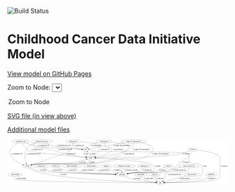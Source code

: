 <link rel='stylesheet' href="assets/style.css">
<link rel='stylesheet' href="https://unpkg.com/leaflet@1.5.1/dist/leaflet.css" integrity="sha512-xwE/Az9zrjBIphAcBb3F6JVqxf46+CDLwfLMHloNu6KEQCAWi6HcDUbeOfBIptF7tcCzusKFjFw2yuvEpDL9wQ==" crossorigin="">
<script type="text/javascript" src="https://code.jquery.com/jquery-3.2.1.min.js"></script>
<script type="text/javascript"  src="https://unpkg.com/leaflet@1.5.1/dist/leaflet.js"></script>
<script type="text/javascript" src="assets/actions.js"></script>

![Build Status](https://github.com/CBIIT/ccdi-model/actions/workflows/model-test-and-deploy.yml/badge.svg)

# Childhood Cancer Data Initiative Model

[View model on GitHub Pages](https://cbiit.github.io/ccdi-model/)



Zoom to Node: <select id="node_select">
  <option value="">Zoom to Node</option>
</select>
<div id="model"></div>

<p>
<a href="./model-desc/ccdi-model.svg">SVG file (in view above)</a>
<p>
<a href="./model-desc">Additional model files</a>
<div id='graph' style='display:off;'>
<svg width="2329pt" height="479pt"
 viewBox="0.00 0.00 2329.34 479.00" xmlns="http://www.w3.org/2000/svg" xmlns:xlink="http://www.w3.org/1999/xlink">
<g id="graph0" class="graph" transform="scale(1 1) rotate(0) translate(4 475)">
<title>Perl</title>
<polygon fill="#ffffff" stroke="transparent" points="-4,4 -4,-475 2325.3431,-475 2325.3431,4 -4,4"/>
<!-- study_funding -->
<g id="node1" class="node">
<title>study_funding</title>
<ellipse fill="none" stroke="#000000" cx="77.3431" cy="-105" rx="77.1866" ry="18"/>
<text text-anchor="middle" x="77.3431" y="-101.3" font-family="Times,serif" font-size="14.00" fill="#000000">study_funding</text>
</g>
<!-- study -->
<g id="node18" class="node">
<title>study</title>
<ellipse fill="none" stroke="#000000" cx="1606.3431" cy="-18" rx="36.2938" ry="18"/>
<text text-anchor="middle" x="1606.3431" y="-14.3" font-family="Times,serif" font-size="14.00" fill="#000000">study</text>
</g>
<!-- study_funding&#45;&gt;study -->
<g id="edge29" class="edge">
<title>study_funding&#45;&gt;study</title>
<path fill="none" stroke="#000000" d="M72.1021,-87.0201C70.0872,-75.9869 69.9686,-62.4077 78.3431,-54 105.1259,-27.1112 1304.9824,-19.5282 1559.2936,-18.2217"/>
<polygon fill="#000000" stroke="#000000" points="1559.6783,-21.7199 1569.6605,-18.1693 1559.6429,-14.72 1559.6783,-21.7199"/>
<text text-anchor="middle" x="140.3431" y="-57.8" font-family="Times,serif" font-size="14.00" fill="#000000">of_study_funding</text>
</g>
<!-- radiology_file -->
<g id="node2" class="node">
<title>radiology_file</title>
<ellipse fill="none" stroke="#000000" cx="1438.3431" cy="-192" rx="73.387" ry="18"/>
<text text-anchor="middle" x="1438.3431" y="-188.3" font-family="Times,serif" font-size="14.00" fill="#000000">radiology_file</text>
</g>
<!-- participant -->
<g id="node7" class="node">
<title>participant</title>
<ellipse fill="none" stroke="#000000" cx="1205.3431" cy="-105" rx="62.2891" ry="18"/>
<text text-anchor="middle" x="1205.3431" y="-101.3" font-family="Times,serif" font-size="14.00" fill="#000000">participant</text>
</g>
<!-- radiology_file&#45;&gt;participant -->
<g id="edge5" class="edge">
<title>radiology_file&#45;&gt;participant</title>
<path fill="none" stroke="#000000" d="M1426.8071,-174.1389C1418.5673,-162.8621 1406.4676,-148.9665 1392.3431,-141 1381.6005,-134.941 1319.8462,-123.714 1270.1986,-115.4025"/>
<polygon fill="#000000" stroke="#000000" points="1270.569,-111.9161 1260.1304,-113.7288 1269.421,-118.8214 1270.569,-111.9161"/>
<text text-anchor="middle" x="1470.3431" y="-144.8" font-family="Times,serif" font-size="14.00" fill="#000000">of_radiology_file</text>
</g>
<!-- pdx -->
<g id="node3" class="node">
<title>pdx</title>
<ellipse fill="none" stroke="#000000" cx="819.3431" cy="-366" rx="27.8951" ry="18"/>
<text text-anchor="middle" x="819.3431" y="-362.3" font-family="Times,serif" font-size="14.00" fill="#000000">pdx</text>
</g>
<!-- sample -->
<g id="node8" class="node">
<title>sample</title>
<ellipse fill="none" stroke="#000000" cx="874.3431" cy="-279" rx="44.393" ry="18"/>
<text text-anchor="middle" x="874.3431" y="-275.3" font-family="Times,serif" font-size="14.00" fill="#000000">sample</text>
</g>
<!-- pdx&#45;&gt;sample -->
<g id="edge16" class="edge">
<title>pdx&#45;&gt;sample</title>
<path fill="none" stroke="#000000" d="M807.981,-349.4844C802.313,-339.0353 797.9012,-325.5569 804.3431,-315 809.9533,-305.8062 818.7436,-298.8612 828.2243,-293.6517"/>
<polygon fill="#000000" stroke="#000000" points="829.9793,-296.6904 837.4444,-289.1721 826.9202,-290.3942 829.9793,-296.6904"/>
<text text-anchor="middle" x="828.3431" y="-318.8" font-family="Times,serif" font-size="14.00" fill="#000000">of_pdx</text>
</g>
<!-- pdx&#45;&gt;study -->
<g id="edge17" class="edge">
<title>pdx&#45;&gt;study</title>
<path fill="none" stroke="#000000" d="M846.5905,-361.3038C873.0181,-356.9748 914.2955,-350.809 950.3431,-348 976.6016,-345.9538 1877.4781,-346.0731 1898.3431,-330 1935.6796,-301.2385 1892.4105,-259.6377 1927.3431,-228 1960.8147,-197.6856 1996.8199,-243.2812 2027.3431,-210 2064.371,-169.6264 2067.4415,-131.3935 2035.3431,-87 2007.9206,-49.0734 1981.0788,-63.9333 1935.3431,-54 1836.1459,-32.4554 1717.1789,-23.5021 1652.9695,-20.0219"/>
<polygon fill="#000000" stroke="#000000" points="1652.9365,-16.5156 1642.7679,-19.4904 1652.5722,-23.5061 1652.9365,-16.5156"/>
<text text-anchor="middle" x="2075.3431" y="-188.3" font-family="Times,serif" font-size="14.00" fill="#000000">of_pdx</text>
</g>
<!-- methylation_array_file -->
<g id="node4" class="node">
<title>methylation_array_file</title>
<ellipse fill="none" stroke="#000000" cx="360.3431" cy="-453" rx="115.8798" ry="18"/>
<text text-anchor="middle" x="360.3431" y="-449.3" font-family="Times,serif" font-size="14.00" fill="#000000">methylation_array_file</text>
</g>
<!-- methylation_array_file&#45;&gt;pdx -->
<g id="edge7" class="edge">
<title>methylation_array_file&#45;&gt;pdx</title>
<path fill="none" stroke="#000000" d="M399.4081,-435.9346C427.0744,-424.556 465.3405,-410.2274 500.3431,-402 552.9598,-389.6324 708.9669,-375.3399 781.4903,-369.139"/>
<polygon fill="#000000" stroke="#000000" points="781.8944,-372.6174 791.5625,-368.284 781.3022,-365.6424 781.8944,-372.6174"/>
<text text-anchor="middle" x="591.8431" y="-405.8" font-family="Times,serif" font-size="14.00" fill="#000000">of_methylation_array_file</text>
</g>
<!-- methylation_array_file&#45;&gt;sample -->
<g id="edge8" class="edge">
<title>methylation_array_file&#45;&gt;sample</title>
<path fill="none" stroke="#000000" d="M300.3068,-437.5911C278.6823,-429.1315 262.4396,-417.2321 275.3431,-402 291.0701,-383.4349 359.5759,-389.2076 383.3431,-384 497.1935,-359.0543 522.3085,-339.0896 636.3431,-315 699.5177,-301.6545 773.1317,-291.3045 821.5706,-285.1955"/>
<polygon fill="#000000" stroke="#000000" points="822.0216,-288.6665 831.512,-283.9568 821.156,-281.7202 822.0216,-288.6665"/>
<text text-anchor="middle" x="603.8431" y="-362.3" font-family="Times,serif" font-size="14.00" fill="#000000">of_methylation_array_file</text>
</g>
<!-- cell_line -->
<g id="node19" class="node">
<title>cell_line</title>
<ellipse fill="none" stroke="#000000" cx="205.3431" cy="-192" rx="49.2915" ry="18"/>
<text text-anchor="middle" x="205.3431" y="-188.3" font-family="Times,serif" font-size="14.00" fill="#000000">cell_line</text>
</g>
<!-- methylation_array_file&#45;&gt;cell_line -->
<g id="edge9" class="edge">
<title>methylation_array_file&#45;&gt;cell_line</title>
<path fill="none" stroke="#000000" d="M290.1076,-438.5934C258.9749,-428.5451 224.8275,-411.7612 204.3431,-384 168.658,-335.6381 183.7361,-260.1568 195.7728,-219.7476"/>
<polygon fill="#000000" stroke="#000000" points="199.1664,-220.6221 198.8115,-210.0332 192.4856,-218.5323 199.1664,-220.6221"/>
<text text-anchor="middle" x="275.8431" y="-318.8" font-family="Times,serif" font-size="14.00" fill="#000000">of_methylation_array_file</text>
</g>
<!-- cytogenomic_file -->
<g id="node5" class="node">
<title>cytogenomic_file</title>
<ellipse fill="none" stroke="#000000" cx="137.3431" cy="-453" rx="89.8845" ry="18"/>
<text text-anchor="middle" x="137.3431" y="-449.3" font-family="Times,serif" font-size="14.00" fill="#000000">cytogenomic_file</text>
</g>
<!-- cytogenomic_file&#45;&gt;pdx -->
<g id="edge36" class="edge">
<title>cytogenomic_file&#45;&gt;pdx</title>
<path fill="none" stroke="#000000" d="M185.7248,-437.7734C231.2769,-423.5399 294.2756,-404.1574 306.3431,-402 436.0846,-378.8049 470.8837,-393.4482 602.3431,-384 665.2178,-379.4811 738.2527,-373.2121 781.5349,-369.3901"/>
<polygon fill="#000000" stroke="#000000" points="781.96,-372.8663 791.6119,-368.497 781.3419,-365.8936 781.96,-372.8663"/>
<text text-anchor="middle" x="377.8431" y="-405.8" font-family="Times,serif" font-size="14.00" fill="#000000">of_cytogenomic_file</text>
</g>
<!-- cytogenomic_file&#45;&gt;sample -->
<g id="edge35" class="edge">
<title>cytogenomic_file&#45;&gt;sample</title>
<path fill="none" stroke="#000000" d="M148.4626,-434.8127C164.5076,-410.3763 196.6318,-367.7376 236.3431,-348 249.4329,-341.494 670.0726,-299.2597 821.0575,-284.2682"/>
<polygon fill="#000000" stroke="#000000" points="821.4242,-287.7491 831.0298,-283.2788 820.733,-280.7833 821.4242,-287.7491"/>
<text text-anchor="middle" x="307.8431" y="-362.3" font-family="Times,serif" font-size="14.00" fill="#000000">of_cytogenomic_file</text>
</g>
<!-- cytogenomic_file&#45;&gt;cell_line -->
<g id="edge34" class="edge">
<title>cytogenomic_file&#45;&gt;cell_line</title>
<path fill="none" stroke="#000000" d="M105.6953,-436.1075C64.2283,-411.5844 -.3673,-363.7087 25.3431,-315 53.5134,-261.6312 116.4162,-227.0285 159.8601,-208.5181"/>
<polygon fill="#000000" stroke="#000000" points="161.454,-211.6466 169.3598,-204.5932 158.781,-205.177 161.454,-211.6466"/>
<text text-anchor="middle" x="96.8431" y="-318.8" font-family="Times,serif" font-size="14.00" fill="#000000">of_cytogenomic_file</text>
</g>
<!-- exposure -->
<g id="node6" class="node">
<title>exposure</title>
<ellipse fill="none" stroke="#000000" cx="1691.3431" cy="-192" rx="53.0913" ry="18"/>
<text text-anchor="middle" x="1691.3431" y="-188.3" font-family="Times,serif" font-size="14.00" fill="#000000">exposure</text>
</g>
<!-- exposure&#45;&gt;participant -->
<g id="edge6" class="edge">
<title>exposure&#45;&gt;participant</title>
<path fill="none" stroke="#000000" d="M1651.5995,-179.8703C1632.2147,-173.5119 1608.7376,-165.1485 1588.3431,-156 1575.8181,-150.3815 1574.4924,-144.9424 1561.3431,-141 1459.732,-110.5349 1428.7413,-135.007 1323.3431,-123 1305.787,-121 1286.8354,-118.3355 1269.3654,-115.6709"/>
<polygon fill="#000000" stroke="#000000" points="1269.6903,-112.1796 1259.2723,-114.1071 1268.6185,-119.097 1269.6903,-112.1796"/>
<text text-anchor="middle" x="1631.8431" y="-144.8" font-family="Times,serif" font-size="14.00" fill="#000000">of_exposure</text>
</g>
<!-- participant&#45;&gt;study -->
<g id="edge37" class="edge">
<title>participant&#45;&gt;study</title>
<path fill="none" stroke="#000000" d="M1232.6877,-88.7602C1253.5266,-77.1604 1283.3172,-62.209 1311.3431,-54 1356.8852,-40.6604 1489.2971,-27.9034 1560.2201,-21.7795"/>
<polygon fill="#000000" stroke="#000000" points="1560.5547,-25.2637 1570.2203,-20.9248 1559.9585,-18.2892 1560.5547,-25.2637"/>
<text text-anchor="middle" x="1361.8431" y="-57.8" font-family="Times,serif" font-size="14.00" fill="#000000">of_participant</text>
</g>
<!-- sample&#45;&gt;pdx -->
<g id="edge30" class="edge">
<title>sample&#45;&gt;pdx</title>
<path fill="none" stroke="#000000" d="M868.194,-297.2076C864.3793,-307.2872 858.9467,-319.8012 852.3431,-330 849.4228,-334.5104 845.9259,-338.9939 842.3169,-343.1873"/>
<polygon fill="#000000" stroke="#000000" points="839.5068,-341.075 835.3608,-350.8249 844.682,-345.7885 839.5068,-341.075"/>
<text text-anchor="middle" x="897.8431" y="-318.8" font-family="Times,serif" font-size="14.00" fill="#000000">of_sample</text>
</g>
<!-- sample&#45;&gt;participant -->
<g id="edge31" class="edge">
<title>sample&#45;&gt;participant</title>
<path fill="none" stroke="#000000" d="M918.59,-277.189C1056.9903,-271.1289 1475.1549,-249.6715 1520.3431,-210 1543.7943,-189.4119 1554.446,-163.9891 1533.3431,-141 1517.5064,-123.7477 1346.598,-125.7673 1323.3431,-123 1305.8833,-120.9223 1287.0348,-118.2446 1269.6361,-115.5928"/>
<polygon fill="#000000" stroke="#000000" points="1269.9982,-112.1073 1259.581,-114.0392 1268.9293,-119.0252 1269.9982,-112.1073"/>
<text text-anchor="middle" x="1579.8431" y="-188.3" font-family="Times,serif" font-size="14.00" fill="#000000">of_sample</text>
</g>
<!-- sample&#45;&gt;cell_line -->
<g id="edge32" class="edge">
<title>sample&#45;&gt;cell_line</title>
<path fill="none" stroke="#000000" d="M864.5286,-261.4194C856.8919,-249.6439 845.1179,-235.0523 830.3431,-228 773.4593,-200.848 325.505,-220.4357 263.3431,-210 259.1906,-209.3029 254.922,-208.3852 250.6748,-207.3327"/>
<polygon fill="#000000" stroke="#000000" points="251.4354,-203.9126 240.8678,-204.6727 249.6029,-210.6685 251.4354,-203.9126"/>
<text text-anchor="middle" x="885.8431" y="-231.8" font-family="Times,serif" font-size="14.00" fill="#000000">of_sample</text>
</g>
<!-- molecular_test -->
<g id="node9" class="node">
<title>molecular_test</title>
<ellipse fill="none" stroke="#000000" cx="352.3431" cy="-192" rx="79.8859" ry="18"/>
<text text-anchor="middle" x="352.3431" y="-188.3" font-family="Times,serif" font-size="14.00" fill="#000000">molecular_test</text>
</g>
<!-- molecular_test&#45;&gt;participant -->
<g id="edge3" class="edge">
<title>molecular_test&#45;&gt;participant</title>
<path fill="none" stroke="#000000" d="M379.3943,-174.9024C399.7153,-163.0324 428.6891,-148.1195 456.3431,-141 520.6211,-124.4518 957.8184,-111.4228 1132.9848,-106.8079"/>
<polygon fill="#000000" stroke="#000000" points="1133.231,-110.3028 1143.1359,-106.5422 1133.0477,-103.3052 1133.231,-110.3028"/>
<text text-anchor="middle" x="520.3431" y="-144.8" font-family="Times,serif" font-size="14.00" fill="#000000">of_molecular_test</text>
</g>
<!-- follow_up -->
<g id="node10" class="node">
<title>follow_up</title>
<ellipse fill="none" stroke="#000000" cx="505.3431" cy="-192" rx="55.4913" ry="18"/>
<text text-anchor="middle" x="505.3431" y="-188.3" font-family="Times,serif" font-size="14.00" fill="#000000">follow_up</text>
</g>
<!-- follow_up&#45;&gt;participant -->
<g id="edge1" class="edge">
<title>follow_up&#45;&gt;participant</title>
<path fill="none" stroke="#000000" d="M535.7489,-176.943C561.5681,-164.9289 599.9597,-148.8554 635.3431,-141 728.0331,-120.422 1001.0354,-110.4854 1132.6981,-106.785"/>
<polygon fill="#000000" stroke="#000000" points="1132.7955,-110.2837 1142.6949,-106.5084 1132.6019,-103.2864 1132.7955,-110.2837"/>
<text text-anchor="middle" x="680.3431" y="-144.8" font-family="Times,serif" font-size="14.00" fill="#000000">of_follow_up</text>
</g>
<!-- study_admin -->
<g id="node11" class="node">
<title>study_admin</title>
<ellipse fill="none" stroke="#000000" cx="1402.3431" cy="-105" rx="70.3881" ry="18"/>
<text text-anchor="middle" x="1402.3431" y="-101.3" font-family="Times,serif" font-size="14.00" fill="#000000">study_admin</text>
</g>
<!-- study_admin&#45;&gt;study -->
<g id="edge4" class="edge">
<title>study_admin&#45;&gt;study</title>
<path fill="none" stroke="#000000" d="M1407.4785,-87.0195C1411.5971,-75.8413 1418.5133,-62.1017 1429.3431,-54 1449.6681,-38.7951 1515.0702,-28.4242 1560.4095,-22.8539"/>
<polygon fill="#000000" stroke="#000000" points="1561.0926,-26.2974 1570.6086,-21.6396 1560.2649,-19.3465 1561.0926,-26.2974"/>
<text text-anchor="middle" x="1485.8431" y="-57.8" font-family="Times,serif" font-size="14.00" fill="#000000">of_study_admin</text>
</g>
<!-- single_cell_sequencing_file -->
<g id="node12" class="node">
<title>single_cell_sequencing_file</title>
<ellipse fill="none" stroke="#000000" cx="1327.3431" cy="-453" rx="137.5759" ry="18"/>
<text text-anchor="middle" x="1327.3431" y="-449.3" font-family="Times,serif" font-size="14.00" fill="#000000">single_cell_sequencing_file</text>
</g>
<!-- single_cell_sequencing_file&#45;&gt;pdx -->
<g id="edge42" class="edge">
<title>single_cell_sequencing_file&#45;&gt;pdx</title>
<path fill="none" stroke="#000000" d="M1236.4641,-439.4268C1193.8716,-432.9144 1142.4599,-424.8374 1096.3431,-417 1010.2478,-402.3684 909.465,-383.3305 856.3893,-373.1554"/>
<polygon fill="#000000" stroke="#000000" points="856.9095,-369.6914 846.4288,-371.2424 855.5892,-376.5657 856.9095,-369.6914"/>
<text text-anchor="middle" x="1204.8431" y="-405.8" font-family="Times,serif" font-size="14.00" fill="#000000">of_single_cell_sequencing_file</text>
</g>
<!-- single_cell_sequencing_file&#45;&gt;sample -->
<g id="edge41" class="edge">
<title>single_cell_sequencing_file&#45;&gt;sample</title>
<path fill="none" stroke="#000000" d="M1325.4824,-434.6612C1323.6955,-424.2982 1320.1955,-411.5482 1313.3431,-402 1288.3317,-367.1485 1272.9897,-364.3812 1233.3431,-348 1130.6125,-305.5537 1000.4206,-288.8906 928.4225,-282.599"/>
<polygon fill="#000000" stroke="#000000" points="928.4899,-279.0924 918.2323,-281.7441 927.9047,-286.0679 928.4899,-279.0924"/>
<text text-anchor="middle" x="1407.8431" y="-362.3" font-family="Times,serif" font-size="14.00" fill="#000000">of_single_cell_sequencing_file</text>
</g>
<!-- single_cell_sequencing_file&#45;&gt;cell_line -->
<g id="edge40" class="edge">
<title>single_cell_sequencing_file&#45;&gt;cell_line</title>
<path fill="none" stroke="#000000" d="M1410.339,-438.5863C1478.1996,-423.1288 1557.3625,-394.3448 1520.3431,-348 1411.1281,-211.2729 1307.3067,-298.3321 1136.3431,-261 1066.6821,-245.7886 1050.1652,-236.2635 979.3431,-228 821.2542,-209.5542 420.3941,-235.8329 263.3431,-210 259.1883,-209.3166 254.9182,-208.4083 250.6699,-207.362"/>
<polygon fill="#000000" stroke="#000000" points="251.4284,-203.9414 240.8615,-204.7108 249.6018,-210.699 251.4284,-203.9414"/>
<text text-anchor="middle" x="1610.8431" y="-318.8" font-family="Times,serif" font-size="14.00" fill="#000000">of_single_cell_sequencing_file</text>
</g>
<!-- family_relationship -->
<g id="node13" class="node">
<title>family_relationship</title>
<ellipse fill="none" stroke="#000000" cx="678.3431" cy="-192" rx="100.1823" ry="18"/>
<text text-anchor="middle" x="678.3431" y="-188.3" font-family="Times,serif" font-size="14.00" fill="#000000">family_relationship</text>
</g>
<!-- family_relationship&#45;&gt;participant -->
<g id="edge38" class="edge">
<title>family_relationship&#45;&gt;participant</title>
<path fill="none" stroke="#000000" d="M700.2031,-174.3526C715.9394,-162.707 738.2123,-148.2986 760.3431,-141 827.463,-118.8642 1024.78,-109.9972 1132.7351,-106.7277"/>
<polygon fill="#000000" stroke="#000000" points="1133.0034,-110.2214 1142.896,-106.4285 1132.7973,-103.2244 1133.0034,-110.2214"/>
<text text-anchor="middle" x="839.8431" y="-144.8" font-family="Times,serif" font-size="14.00" fill="#000000">of_family_relationship</text>
</g>
<!-- medical_history -->
<g id="node14" class="node">
<title>medical_history</title>
<ellipse fill="none" stroke="#000000" cx="881.3431" cy="-192" rx="85.2851" ry="18"/>
<text text-anchor="middle" x="881.3431" y="-188.3" font-family="Times,serif" font-size="14.00" fill="#000000">medical_history</text>
</g>
<!-- medical_history&#45;&gt;participant -->
<g id="edge21" class="edge">
<title>medical_history&#45;&gt;participant</title>
<path fill="none" stroke="#000000" d="M899.6498,-174.187C912.4958,-162.7797 930.6566,-148.7163 949.3431,-141 981.9772,-127.5243 1071.1927,-117.0149 1135.1155,-110.9156"/>
<polygon fill="#000000" stroke="#000000" points="1135.5156,-114.3935 1145.145,-109.9748 1134.8618,-107.4241 1135.5156,-114.3935"/>
<text text-anchor="middle" x="1017.3431" y="-144.8" font-family="Times,serif" font-size="14.00" fill="#000000">of_medical_history</text>
</g>
<!-- study_arm -->
<g id="node15" class="node">
<title>study_arm</title>
<ellipse fill="none" stroke="#000000" cx="1550.3431" cy="-105" rx="59.5901" ry="18"/>
<text text-anchor="middle" x="1550.3431" y="-101.3" font-family="Times,serif" font-size="14.00" fill="#000000">study_arm</text>
</g>
<!-- study_arm&#45;&gt;study -->
<g id="edge27" class="edge">
<title>study_arm&#45;&gt;study</title>
<path fill="none" stroke="#000000" d="M1546.7269,-86.9387C1545.6048,-76.6683 1545.8548,-63.9183 1551.3431,-54 1555.5926,-46.3206 1562.2525,-40.0063 1569.4912,-34.9299"/>
<polygon fill="#000000" stroke="#000000" points="1571.5128,-37.794 1578.1448,-29.5317 1567.8078,-31.8549 1571.5128,-37.794"/>
<text text-anchor="middle" x="1599.8431" y="-57.8" font-family="Times,serif" font-size="14.00" fill="#000000">of_study_arm</text>
</g>
<!-- pathology_file -->
<g id="node16" class="node">
<title>pathology_file</title>
<ellipse fill="none" stroke="#000000" cx="691.3431" cy="-453" rx="76.0865" ry="18"/>
<text text-anchor="middle" x="691.3431" y="-449.3" font-family="Times,serif" font-size="14.00" fill="#000000">pathology_file</text>
</g>
<!-- pathology_file&#45;&gt;pdx -->
<g id="edge19" class="edge">
<title>pathology_file&#45;&gt;pdx</title>
<path fill="none" stroke="#000000" d="M686.7209,-434.7222C685.163,-424.1245 685.311,-411.1154 692.3431,-402 703.3482,-387.7347 748.7439,-377.4122 782.1335,-371.5707"/>
<polygon fill="#000000" stroke="#000000" points="782.7775,-375.0116 792.0589,-369.9022 781.6171,-368.1084 782.7775,-375.0116"/>
<text text-anchor="middle" x="753.3431" y="-405.8" font-family="Times,serif" font-size="14.00" fill="#000000">of_pathology_file</text>
</g>
<!-- pathology_file&#45;&gt;sample -->
<g id="edge20" class="edge">
<title>pathology_file&#45;&gt;sample</title>
<path fill="none" stroke="#000000" d="M765.2323,-448.4492C843.2799,-442.8714 956.9396,-432.2441 970.3431,-417 974.7452,-411.9934 971.7271,-408.5214 970.3431,-402 968.5258,-393.4362 965.5617,-392.1414 962.3431,-384 950.406,-353.8052 959.1748,-339.9051 938.3431,-315 932.0905,-307.5248 923.8652,-301.3038 915.4029,-296.2546"/>
<polygon fill="#000000" stroke="#000000" points="917.0227,-293.1512 906.5713,-291.4136 913.6579,-299.2895 917.0227,-293.1512"/>
<text text-anchor="middle" x="1023.3431" y="-362.3" font-family="Times,serif" font-size="14.00" fill="#000000">of_pathology_file</text>
</g>
<!-- pathology_file&#45;&gt;cell_line -->
<g id="edge18" class="edge">
<title>pathology_file&#45;&gt;cell_line</title>
<path fill="none" stroke="#000000" d="M687.8237,-434.8397C682.4107,-411.6119 669.8724,-371.5778 644.3431,-348 629.2536,-334.064 361.6417,-244.0016 251.8063,-207.4149"/>
<polygon fill="#000000" stroke="#000000" points="252.587,-203.986 241.9934,-204.1486 250.3762,-210.6277 252.587,-203.986"/>
<text text-anchor="middle" x="665.3431" y="-318.8" font-family="Times,serif" font-size="14.00" fill="#000000">of_pathology_file</text>
</g>
<!-- diagnosis -->
<g id="node17" class="node">
<title>diagnosis</title>
<ellipse fill="none" stroke="#000000" cx="1039.3431" cy="-192" rx="54.6905" ry="18"/>
<text text-anchor="middle" x="1039.3431" y="-188.3" font-family="Times,serif" font-size="14.00" fill="#000000">diagnosis</text>
</g>
<!-- diagnosis&#45;&gt;participant -->
<g id="edge28" class="edge">
<title>diagnosis&#45;&gt;participant</title>
<path fill="none" stroke="#000000" d="M1060.1708,-175.1249C1074.0816,-164.4004 1093.1069,-150.751 1111.3431,-141 1124.7408,-133.8363 1139.8795,-127.3863 1154.0318,-121.9916"/>
<polygon fill="#000000" stroke="#000000" points="1155.479,-125.1879 1163.6384,-118.4295 1153.0453,-118.6245 1155.479,-125.1879"/>
<text text-anchor="middle" x="1155.8431" y="-144.8" font-family="Times,serif" font-size="14.00" fill="#000000">of_diagnosis</text>
</g>
<!-- cell_line&#45;&gt;participant -->
<g id="edge24" class="edge">
<title>cell_line&#45;&gt;participant</title>
<path fill="none" stroke="#000000" d="M234.1987,-177.2238C259.5788,-165.0352 297.9003,-148.5621 333.3431,-141 410.3629,-124.5669 937.4134,-111.0815 1132.7299,-106.5944"/>
<polygon fill="#000000" stroke="#000000" points="1132.9736,-110.0899 1142.891,-106.3623 1132.8136,-103.0917 1132.9736,-110.0899"/>
<text text-anchor="middle" x="373.8431" y="-144.8" font-family="Times,serif" font-size="14.00" fill="#000000">of_cell_line</text>
</g>
<!-- cell_line&#45;&gt;sample -->
<g id="edge22" class="edge">
<title>cell_line&#45;&gt;sample</title>
<path fill="none" stroke="#000000" d="M240.8799,-204.6019C248.2231,-206.7589 255.9685,-208.7155 263.3431,-210 442.598,-241.2228 492.3158,-201.5931 672.3431,-228 727.3897,-236.0744 789.2129,-252.8578 829.7963,-264.9696"/>
<polygon fill="#000000" stroke="#000000" points="828.8013,-268.3252 839.3861,-267.8628 830.8232,-261.6235 828.8013,-268.3252"/>
<text text-anchor="middle" x="785.8431" y="-231.8" font-family="Times,serif" font-size="14.00" fill="#000000">of_cell_line</text>
</g>
<!-- cell_line&#45;&gt;study -->
<g id="edge23" class="edge">
<title>cell_line&#45;&gt;study</title>
<path fill="none" stroke="#000000" d="M224.7766,-175.169C239.5263,-163.4316 260.8688,-148.5677 282.3431,-141 525.7747,-55.2132 1354.1182,-25.4473 1559.8182,-19.2888"/>
<polygon fill="#000000" stroke="#000000" points="1560.0844,-22.7825 1569.9767,-18.9888 1559.8777,-15.7856 1560.0844,-22.7825"/>
<text text-anchor="middle" x="584.8431" y="-101.3" font-family="Times,serif" font-size="14.00" fill="#000000">of_cell_line</text>
</g>
<!-- study_personnel -->
<g id="node20" class="node">
<title>study_personnel</title>
<ellipse fill="none" stroke="#000000" cx="1939.3431" cy="-105" rx="87.1846" ry="18"/>
<text text-anchor="middle" x="1939.3431" y="-101.3" font-family="Times,serif" font-size="14.00" fill="#000000">study_personnel</text>
</g>
<!-- study_personnel&#45;&gt;study -->
<g id="edge39" class="edge">
<title>study_personnel&#45;&gt;study</title>
<path fill="none" stroke="#000000" d="M1885.0998,-90.8283C1819.0715,-73.5777 1708.9559,-44.8087 1648.7844,-29.0883"/>
<polygon fill="#000000" stroke="#000000" points="1649.4211,-25.6372 1638.8611,-26.4957 1647.6516,-32.4099 1649.4211,-25.6372"/>
<text text-anchor="middle" x="1861.8431" y="-57.8" font-family="Times,serif" font-size="14.00" fill="#000000">of_study_personnel</text>
</g>
<!-- sequencing_file -->
<g id="node21" class="node">
<title>sequencing_file</title>
<ellipse fill="none" stroke="#000000" cx="1016.3431" cy="-453" rx="83.3857" ry="18"/>
<text text-anchor="middle" x="1016.3431" y="-449.3" font-family="Times,serif" font-size="14.00" fill="#000000">sequencing_file</text>
</g>
<!-- sequencing_file&#45;&gt;pdx -->
<g id="edge15" class="edge">
<title>sequencing_file&#45;&gt;pdx</title>
<path fill="none" stroke="#000000" d="M944.9192,-443.7542C919.8738,-438.4249 892.2888,-430.0689 869.3431,-417 857.5586,-410.288 846.7168,-400.0018 838.1635,-390.4208"/>
<polygon fill="#000000" stroke="#000000" points="840.6885,-387.9872 831.5464,-382.6326 835.354,-392.5196 840.6885,-387.9872"/>
<text text-anchor="middle" x="935.8431" y="-405.8" font-family="Times,serif" font-size="14.00" fill="#000000">of_sequencing_file</text>
</g>
<!-- sequencing_file&#45;&gt;sample -->
<g id="edge14" class="edge">
<title>sequencing_file&#45;&gt;sample</title>
<path fill="none" stroke="#000000" d="M1017.0834,-434.8257C1018.4569,-423.9974 1021.9157,-410.7103 1030.3431,-402 1049.1108,-382.6024 1072.3343,-405.7304 1088.3431,-384 1097.8332,-371.1183 1097.7623,-360.9337 1088.3431,-348 1068.9405,-321.3578 982.0249,-299.8415 925.1032,-288.2806"/>
<polygon fill="#000000" stroke="#000000" points="925.6869,-284.8282 915.1957,-286.3069 924.3192,-291.6933 925.6869,-284.8282"/>
<text text-anchor="middle" x="1162.8431" y="-362.3" font-family="Times,serif" font-size="14.00" fill="#000000">of_sequencing_file</text>
</g>
<!-- sequencing_file&#45;&gt;cell_line -->
<g id="edge13" class="edge">
<title>sequencing_file&#45;&gt;cell_line</title>
<path fill="none" stroke="#000000" d="M1090.6535,-444.7278C1162.5418,-436.3631 1261.5042,-423.7361 1267.3431,-417 1287.345,-393.9246 1269.5487,-377.9272 1233.3431,-348 1120.4272,-254.6645 1069.9239,-257.0875 926.3431,-228 781.89,-198.7358 408.7524,-234.0679 263.3431,-210 259.189,-209.3124 254.9193,-208.4013 250.6714,-207.3531"/>
<polygon fill="#000000" stroke="#000000" points="251.4305,-203.9327 240.8634,-204.6992 249.6021,-210.6897 251.4305,-203.9327"/>
<text text-anchor="middle" x="1277.8431" y="-318.8" font-family="Times,serif" font-size="14.00" fill="#000000">of_sequencing_file</text>
</g>
<!-- therapeutic_procedure -->
<g id="node22" class="node">
<title>therapeutic_procedure</title>
<ellipse fill="none" stroke="#000000" cx="1229.3431" cy="-192" rx="117.7793" ry="18"/>
<text text-anchor="middle" x="1229.3431" y="-188.3" font-family="Times,serif" font-size="14.00" fill="#000000">therapeutic_procedure</text>
</g>
<!-- therapeutic_procedure&#45;&gt;participant -->
<g id="edge2" class="edge">
<title>therapeutic_procedure&#45;&gt;participant</title>
<path fill="none" stroke="#000000" d="M1215.0721,-173.9076C1211.5438,-168.4524 1208.2349,-162.2465 1206.3431,-156 1204.1798,-148.8566 1203.3325,-140.8889 1203.1692,-133.414"/>
<polygon fill="#000000" stroke="#000000" points="1206.6703,-133.3659 1203.3279,-123.3122 1199.6711,-133.2559 1206.6703,-133.3659"/>
<text text-anchor="middle" x="1299.3431" y="-144.8" font-family="Times,serif" font-size="14.00" fill="#000000">of_therapeutic_procedure</text>
</g>
<!-- clinical_measure_file -->
<g id="node23" class="node">
<title>clinical_measure_file</title>
<ellipse fill="none" stroke="#000000" cx="1909.3431" cy="-192" rx="108.5808" ry="18"/>
<text text-anchor="middle" x="1909.3431" y="-188.3" font-family="Times,serif" font-size="14.00" fill="#000000">clinical_measure_file</text>
</g>
<!-- clinical_measure_file&#45;&gt;participant -->
<g id="edge25" class="edge">
<title>clinical_measure_file&#45;&gt;participant</title>
<path fill="none" stroke="#000000" d="M1829.5126,-179.6747C1788.2699,-172.6859 1742.6274,-163.8041 1723.3431,-156 1712.0304,-151.4218 1711.955,-144.7555 1700.3431,-141 1620.54,-115.1898 1406.8012,-131.3352 1323.3431,-123 1305.6747,-121.2354 1286.6147,-118.6356 1269.0738,-115.9573"/>
<polygon fill="#000000" stroke="#000000" points="1269.3636,-112.4603 1258.9436,-114.3771 1268.2846,-119.3766 1269.3636,-112.4603"/>
<text text-anchor="middle" x="1809.3431" y="-144.8" font-family="Times,serif" font-size="14.00" fill="#000000">of_clinical_measure_file</text>
</g>
<!-- clinical_measure_file&#45;&gt;study -->
<g id="edge26" class="edge">
<title>clinical_measure_file&#45;&gt;study</title>
<path fill="none" stroke="#000000" d="M1909.3158,-173.8876C1908.262,-162.6551 1904.8908,-148.9047 1895.3431,-141 1856.8773,-109.1534 1710.6522,-153.7997 1671.3431,-123 1645.898,-103.063 1666.3804,-80.8253 1648.3431,-54 1644.7561,-48.6653 1640.1734,-43.6592 1635.361,-39.1744"/>
<polygon fill="#000000" stroke="#000000" points="1637.5781,-36.4646 1627.7196,-32.5838 1633.0063,-41.7655 1637.5781,-36.4646"/>
<text text-anchor="middle" x="1757.3431" y="-101.3" font-family="Times,serif" font-size="14.00" fill="#000000">of_clinical_measure_file</text>
</g>
<!-- publication -->
<g id="node24" class="node">
<title>publication</title>
<ellipse fill="none" stroke="#000000" cx="2145.3431" cy="-105" rx="63.0888" ry="18"/>
<text text-anchor="middle" x="2145.3431" y="-101.3" font-family="Times,serif" font-size="14.00" fill="#000000">publication</text>
</g>
<!-- publication&#45;&gt;study -->
<g id="edge33" class="edge">
<title>publication&#45;&gt;study</title>
<path fill="none" stroke="#000000" d="M2125.6305,-87.8245C2110.909,-76.08 2089.7216,-61.3557 2068.3431,-54 1992.5729,-27.9297 1754.988,-20.6341 1653.2906,-18.68"/>
<polygon fill="#000000" stroke="#000000" points="1653.0797,-15.1757 1643.0173,-18.4921 1652.9516,-22.1745 1653.0797,-15.1757"/>
<text text-anchor="middle" x="2148.3431" y="-57.8" font-family="Times,serif" font-size="14.00" fill="#000000">of_publication</text>
</g>
<!-- synonym -->
<g id="node25" class="node">
<title>synonym</title>
<ellipse fill="none" stroke="#000000" cx="1950.3431" cy="-366" rx="51.9908" ry="18"/>
<text text-anchor="middle" x="1950.3431" y="-362.3" font-family="Times,serif" font-size="14.00" fill="#000000">synonym</text>
</g>
<!-- synonym&#45;&gt;participant -->
<g id="edge11" class="edge">
<title>synonym&#45;&gt;participant</title>
<path fill="none" stroke="#000000" d="M1944.212,-347.8353C1940.1683,-337.5303 1934.1683,-324.7803 1926.3431,-315 1878.8556,-255.6475 1849.0019,-259.5303 1791.3431,-210 1773.6959,-194.8406 1773.1527,-186.199 1753.3431,-174 1733.2322,-161.6154 1724.9215,-165.6022 1703.3431,-156 1690.4449,-150.2604 1688.9439,-144.7854 1675.3431,-141 1599.8867,-119.9989 1401.2666,-130.9155 1323.3431,-123 1305.6778,-121.2055 1286.6187,-118.5958 1269.0778,-115.9177"/>
<polygon fill="#000000" stroke="#000000" points="1269.3672,-112.4206 1258.9475,-114.3385 1268.289,-119.3371 1269.3672,-112.4206"/>
<text text-anchor="middle" x="1877.8431" y="-231.8" font-family="Times,serif" font-size="14.00" fill="#000000">of_synonym</text>
</g>
<!-- synonym&#45;&gt;sample -->
<g id="edge10" class="edge">
<title>synonym&#45;&gt;sample</title>
<path fill="none" stroke="#000000" d="M1913.7587,-353.0746C1874.3764,-339.3884 1814.1765,-319.1875 1790.3431,-315 1623.2907,-285.6489 1099.4212,-280.2172 928.7116,-279.2212"/>
<polygon fill="#000000" stroke="#000000" points="928.7171,-275.7213 918.6978,-279.1656 928.6781,-282.7212 928.7171,-275.7213"/>
<text text-anchor="middle" x="1882.8431" y="-318.8" font-family="Times,serif" font-size="14.00" fill="#000000">of_synonym</text>
</g>
<!-- synonym&#45;&gt;study -->
<g id="edge12" class="edge">
<title>synonym&#45;&gt;study</title>
<path fill="none" stroke="#000000" d="M2000.4878,-361.1348C2082.5114,-351.7729 2236.3431,-327.7204 2236.3431,-279 2236.3431,-279 2236.3431,-279 2236.3431,-105 2236.3431,-78.0021 2226.6595,-67.6101 2203.3431,-54 2156.3047,-26.5429 1785.3395,-19.9107 1653.0268,-18.4114"/>
<polygon fill="#000000" stroke="#000000" points="1652.8509,-14.9093 1642.8135,-18.3005 1652.7749,-21.9089 1652.8509,-14.9093"/>
<text text-anchor="middle" x="2278.8431" y="-188.3" font-family="Times,serif" font-size="14.00" fill="#000000">of_synonym</text>
</g>
</g>
</svg>
</div>
